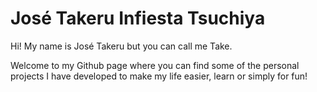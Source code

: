 # José Takeru Infiesta Tsuchiya

Hi! My name is José Takeru but you can call me Take.

Welcome to my Github page where you can find some of the personal projects I have developed to make my life easier, learn or simply for fun!
